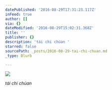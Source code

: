 ```yaml
---
datePublished: '2016-08-29T17:31:23.117Z'
inFeed: true
author: []
via: {}
dateModified: '2016-08-29T15:02:31.368Z'
title: ''
publisher: {}
description: 'tái chi chúan '
starred: false
sourcePath: _posts/2016-08-29-tai-chi-chuan.md
_type: Blurb

---
```

![](https://the-grid-user-content.s3-us-west-2.amazonaws.com/d94012dd-8889-4048-9a15-6db96148993f.jpg)

_tái chi chúan_